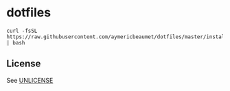 # dotfiles

```
curl -fsSL https://raw.githubusercontent.com/aymericbeaumet/dotfiles/master/install | bash
```

## License

See [UNLICENSE](./UNLICENSE)
